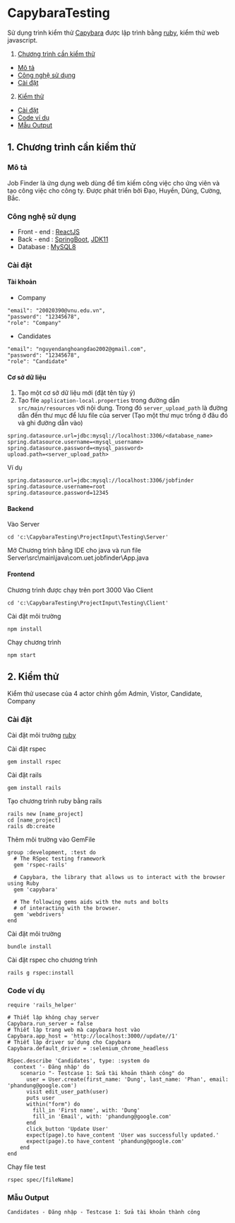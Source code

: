 ﻿# CapybaraTesting
Sử dụng trình kiểm thử [Capybara](#http://teamcapybara.github.io/capybara/) được lập trình bằng [ruby](#https://www.ruby-lang.org/vi/documentation/), kiểm thử web javascript.

1. [Chương trình cần kiểm thử](#projectInput)
  - [Mô tả](#descriptionProjectInput)
  - [Công nghệ sử dụng](#techProjectInput)
  - [Cài đặt](#settingProjectInput)
2. [Kiểm thử](#testing)
  - [Cài đặt](#implementTesting)
  - [Code ví dụ](#exampleCodeTesting)
  - [Mẫu Output](#formatOutputTesting)

## 1. Chương trình cần kiểm thử
<a name="descriptionProjectInput"></a>
### Mô tả
Job Finder là ứng dụng web dùng để tìm kiếm công việc cho ứng viên và tạo công việc cho công ty. Được phát triển bởi Đạo, Huyền, Dũng, Cường, Bắc.

<a name="techProjectInput"></a>
### Công nghệ sử dụng
* Front - end : [ReactJS](https://reactjs.org/)
* Back - end : [SpringBoot](https://spring.io/), [JDK11]()
* Database : [MySQL8](https://dev.mysql.com/downloads/installer/)

<a name="settingProjectInput"></a>
### Cài đặt
#### Tài khoản
- Company
```
"email": "20020390@vnu.edu.vn",
"password": "12345678",
"role": "Company"
```
- Candidates
```
"email": "nguyendanghoangdao2002@gmail.com",
"password": "12345678",
"role": "Candidate"
```

#### Cơ sở dữ liệu
1. Tạo một cơ sở dữ liệu mới (đặt tên tùy ý)
2. Tạo file `application-local.properties` trong đường dẫn `src/main/resources` với nội dung. Trong đó `server_upload_path` là đường dẫn đến thư mục để lưu file của server (Tạo một thư mục trống ở đâu đó và ghi đường dẫn vào)
```
spring.datasource.url=jdbc:mysql://localhost:3306/<database_name>
spring.datasource.username=<mysql_username>
spring.datasource.password=<mysql_password>
upload.path=<server_upload_path>
```
Ví dụ
````
spring.datasource.url=jdbc:mysql://localhost:3306/jobfinder
spring.datasource.username=root
spring.datasource.password=12345
````

#### Backend
Vào Server
```
cd 'c:\CapybaraTesting\ProjectInput\Testing\Server'
```
Mở Chương trình bằng IDE cho java và run file Server\src\main\java\com.uet.jobfinder\App.java

#### Frontend
Chương trình được chạy trên port 3000
Vào Client
```
cd 'c:\CapybaraTesting\ProjectInput\Testing\Client'
```
Cài đặt môi trường
```
npm install
```
Chạy chương trình
```
npm start
```

<a name="testing"></a>
## 2. Kiểm thử
Kiểm thử usecase của 4 actor chính gồm Admin, Vistor, Candidate, Company

<a name="implementTesting"></a>
### Cài đặt
Cài đặt môi trường [ruby](#https://www.ruby-lang.org/vi/downloads/)

Cài đặt rspec
```
gem install rspec
```
Cài đặt rails
```
gem install rails
```
Tạo chương trình ruby bằng rails
```
rails new [name_project]
cd [name_project]
rails db:create
```
Thêm môi trường vào GemFile
```
group :development, :test do
  # The RSpec testing framework
  gem 'rspec-rails'

  # Capybara, the library that allows us to interact with the browser using Ruby
  gem 'capybara'

  # The following gems aids with the nuts and bolts
  # of interacting with the browser.
  gem 'webdrivers'
end
```
Cài đặt môi trường
```
bundle install
```
Cài đặt rspec cho chương trình
```
rails g rspec:install
```
<a name="exampleCodeTesting"></a>
### Code ví dụ
```
require 'rails_helper'

# Thiết lập không chạy server
Capybara.run_server = false
# Thiết lập trang web mà capybara host vào
Capybara.app_host = 'http://localhost:3000//update//1'
# Thiết lập driver sử dụng cho Capybara
Capybara.default_driver = :selenium_chrome_headless

RSpec.describe 'Candidates', type: :system do
  context '- Đăng nhập' do 
    scenario "- Testcase 1: Sửa tài khoản thành công" do
      user = User.create(first_name: 'Dung', last_name: 'Phan', email: 'phandung@google.com')
      visit edit_user_path(user)
      puts user
      within("form") do
        fill_in 'First name', with: 'Dung'
        fill_in 'Email', with: 'phandung@google.com'
      end
      click_button 'Update User'
      expect(page).to have_content 'User was successfully updated.'
      expect(page).to have_content 'phandung@google.com'
    end
end
```

Chạy file test
```
rspec spec/[fileName]
```
<a name="formatOutputTesting"></a>
### Mẫu Output
```
Candidates - Đăng nhập - Testcase 1: Sửa tài khoản thành công
```
